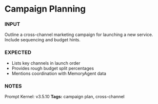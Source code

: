 # Campaign Planning
<!-- markdownlint-disable MD001 -->

### INPUT
Outline a cross-channel marketing campaign for launching a new service. Include sequencing and budget hints.

### EXPECTED
- Lists key channels in launch order
- Provides rough budget split percentages
- Mentions coordination with MemoryAgent data

### NOTES
Prompt Kernel: v3.5.10
**Tags:** campaign plan, cross-channel
